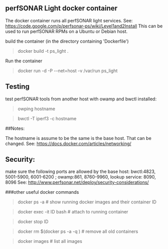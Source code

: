 ## perfSONAR Light docker container

The docker container runs all perfSONAR light services.
See: https://code.google.com/p/perfsonar-ps/wiki/Level1and2Install 
This can be used to run perfSONAR RPMs on a Ubuntu or Debian host.

build the container (in the directory containing 'Dockerfile')
>docker build -t ps_light .

Run the container
>docker run -d -P --net=host -v /var/run ps_light

## Testing

test perfSONAR tools from another host with owamp and bwctl installed:
>owping hostname

>bwctl -T iperf3 -c hostname

##Notes:

The hostname is assume to be the same is the base host. That can be changed.
See: https://docs.docker.com/articles/networking/

## Security:
make sure the following ports are allowed by the base host:
 bwctl:4823, 5001-5900, 6001-6200 ; owamp:861, 8760-9960, lookup service: 8090, 8096
See: http://www.perfsonar.net/deploy/security-considerations/


###other useful docker commands 
>docker ps -a   # show running docker images and their container ID

>docker exec -it ID bash  # attach to running container

>docker stop ID

>docker rm $(docker ps -a -q ) # remove all old containers

>docker images  # list all images


